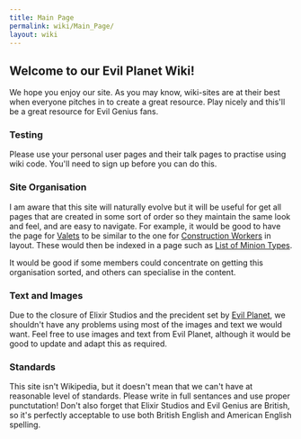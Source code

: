 ```yaml
---
title: Main Page
permalink: wiki/Main_Page/
layout: wiki
---
```


Welcome to our Evil Planet Wiki!
--------------------------------

We hope you enjoy our site. As you may know, wiki-sites are at their
best when everyone pitches in to create a great resource. Play nicely
and this'll be a great resource for Evil Genius fans.

### Testing

Please use your personal user pages and their talk pages to practise
using wiki code. You'll need to sign up before you can do this.

### Site Organisation

I am aware that this site will naturally evolve but it will be useful
for get all pages that are created in some sort of order so they
maintain the same look and feel, and are easy to navigate. For example,
it would be good to have the page for [Valets](/wiki/Valets "wikilink") to be
similar to the one for [Construction
Workers](/wiki/Construction_Workers "wikilink") in layout. These would then be
indexed in a page such as [List of Minion
Types](/wiki/List_of_Minion_Types "wikilink").

It would be good if some members could concentrate on getting this
organisation sorted, and others can specialise in the content.

### Text and Images

Due to the closure of Elixir Studios and the precident set by [Evil
Planet](http://www.evilplanet.com), we shouldn't have any problems using
most of the images and text we would want. Feel free to use images and
text from Evil Planet, although it would be good to update and adapt
this as required.

### Standards

This site isn't Wikipedia, but it doesn't mean that we can't have at
reasonable level of standards. Please write in full sentances and use
proper punctutation! Don't also forget that Elixir Studios and Evil
Genius are British, so it's perfectly acceptable to use both British
English and American English spelling.
